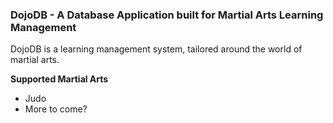 <html>
  <body>
    <h3>DojoDB - A Database Application built for Martial Arts Learning Management</h3>
    <p>
      DojoDB is a learning management system, tailored around the world of martial arts.
    </p>
    <b>Supported Martial Arts</b>
    <ul>
      <li>Judo</li>
      <li>More to come?</li>
    </ul>
  </body>
</html>
